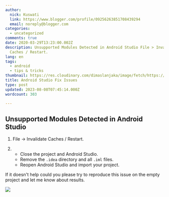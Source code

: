 ```yaml
---
author:
  nick: Kuswati
  link: https://www.blogger.com/profile/09256263851708439294
  email: noreply@blogger.com
categories:
  - uncategorized
comments: true
date: 2020-03-29T13:23:00.002Z
description: Unsupported Modules Detected in Android Studio File > Invalidate
  Caches / Restart.
lang: en
tags:
  - android
  - tips & tricks
thumbnail: https://res.cloudinary.com/dimaslanjaka/image/fetch/https://techcrunch.com/wp-content/uploads/2017/02/android-studio-logo.png?w=730&crop=1
title: Android Studio Fix Issues
type: post
updated: 2023-08-08T07:45:14.000Z
wordcount: 303

---
```


Unsupported Modules Detected in Android Studio
----------------------------------------------

1.  File -> Invalidate Caches / Restart.
    
2.  *   Close the project and Android Studio.
    *   Remove the `.idea` directory and all `.iml` files.
    *   Reopen Android Studio and import your project.

If it doesn't help could you please try to reproduce this issue on the empty project and let me know about results.

![](https://res.cloudinary.com/dimaslanjaka/image/fetch/https://techcrunch.com/wp-content/uploads/2017/02/android-studio-logo.png?w=730&crop=1)